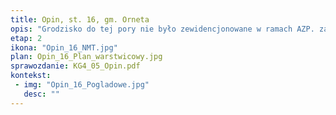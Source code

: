 ```yaml
---
title: Opin, st. 16, gm. Orneta
opis: "Grodzisko do tej pory nie było zewidencjonowane w ramach AZP. zajmuje cypel wchodzący w dolinę rzeki Lubomirska Struga. Majdan uległ prawie całkowitemu zniszczeniu w wyniku podmywania przez rzekę i jest odcięty od wysoczyzny za pomocą trzech wałów rozdzielonych dwiema suchymi fosami. Stanowisko należy łączyć z osadnictwem kultury kurhanów zachodbiobałtyjskich."
etap: 2
ikona: "Opin_16_NMT.jpg"
plan: Opin_16_Plan_warstwicowy.jpg
sprawozdanie: KG4_05_Opin.pdf
kontekst:
 - img: "Opin_16_Pogladowe.jpg"
   desc: ""
---
```

